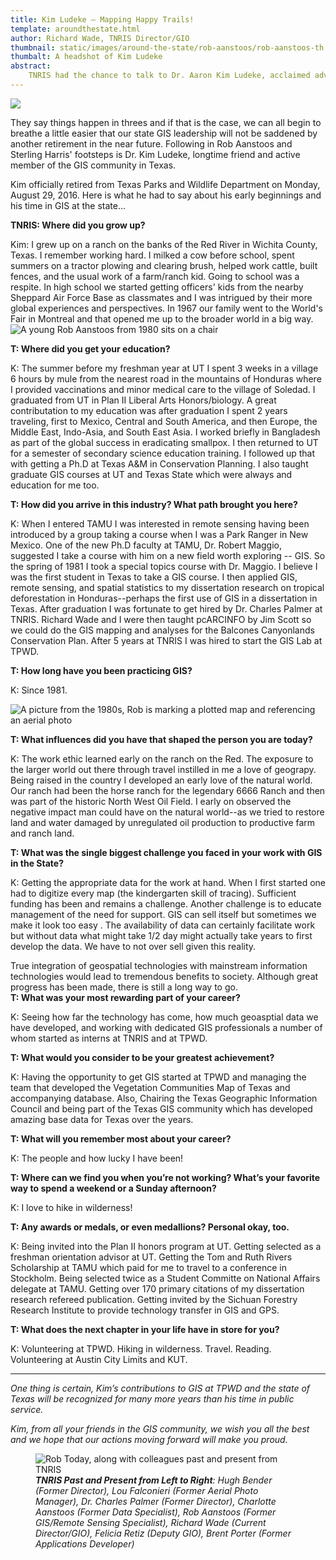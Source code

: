 ```yaml
---
title: Kim Ludeke – Mapping Happy Trails!
template: aroundthestate.html
author: Richard Wade, TNRIS Director/GIO
thumbnail: static/images/around-the-state/rob-aanstoos/rob-aanstoos-th.jpg
thumbalt: A headshot of Kim Ludeke
abstract:
    TNRIS had the chance to talk to Dr. Aaron Kim Ludeke, acclaimed advocate for GIS in state government and long-time GIS manager at Texas Parks and Wildlife Department during his last days of state service.
---
```

<img class="pull-left" src="{{m.link('static/images/around-the-state/rob-aanstoos/rob-aanstoos-th.jpg')}}">
<p class="lead">They say things happen in threes and if that is the case, we can all begin to breathe a little easier that our state GIS leadership will not be saddened by another retirement in the near future. Following in Rob Aanstoos and Sterling Harris' footsteps is Dr. Kim Ludeke, longtime friend and active member of the GIS community in Texas.</p>

Kim officially retired from Texas Parks and Wildlife Department on Monday, August 29, 2016. Here is what he had to say about his early beginnings and his time in GIS at the state...

**TNRIS: Where did you grow up?**

Kim: I grew up on a ranch on the banks of the Red River in Wichita County, Texas.  I remember working hard.  I milked a cow before school, spent summers on a tractor plowing and clearing brush, helped work cattle, built fences, and the usual work of a farm/ranch kid. Going to school was a respite.  In high school we started getting officers' kids from the nearby Sheppard Air Force Base as classmates  and I was intrigued by their more global experiences and perspectives.  In 1967 our family went to the World's Fair in Montreal and that opened me up to the broader world in a big way.
<img alt="A young Rob Aanstoos from 1980 sits on a chair" class="img-responsive" src="{{m.link('static/images/around-the-state/rob-aanstoos/1980_prints_023.jpg')}}">

**T: Where did you get your education?**

K: The summer before my freshman year at UT I spent 3 weeks in a village 6 hours by mule from the nearest road in the mountains of Honduras where I provided vaccinations and minor medical care to the village of Soledad.  I graduated from UT in Plan II Liberal Arts Honors/biology.  A great contributation to my education was after graduation I spent 2 years traveling, first to Mexico, Central and South America, and then Europe, the Middle East, Indo-Asia, and South East Asia.  I worked briefly in Bangladesh as part of the global success in eradicating smallpox.  I then returned to UT for a semester of secondary science education training.  I followed up that with getting a Ph.D at Texas A&M in Conservation Planning.  I also taught graduate GIS courses at UT and Texas State which were always and education for me too.

**T: How did you arrive in this industry? What path brought you here?**

K: When I entered TAMU I was interested in remote sensing having been introduced by a group taking a course when I was a Park Ranger in New Mexico.  One of  the new Ph.D faculty at TAMU, Dr. Robert Maggio, suggested I take a course with him on a new field worth exploring -- GIS.  So the spring of 1981 I took a special topics course with Dr. Maggio.  I believe I was the first student in Texas to take a GIS course.  I then applied GIS, remote sensing, and spatial statistics to my dissertation research  on tropical deforestation in Honduras--perhaps the first use of GIS in a dissertation in Texas.  After graduation I was fortunate to get hired by Dr. Charles Palmer at TNRIS.  Richard Wade and I were then taught pcARCINFO by Jim Scott so we could do the GIS mapping and analyses for the Balcones Canyonlands Conservation Plan.  After 5 years at TNRIS I was hired to start the GIS Lab at TPWD.

**T: How long have you been practicing GIS?**

K: Since 1981.

<img class="img-responsive" alt="A picture from the 1980s, Rob is marking a plotted map and referencing an aerial photo" src="{{m.link('static/images/around-the-state/rob-aanstoos/rob_2.jpg')}}">

**T: What influences did you have that shaped the person you are today?**

K: The work ethic learned early on the ranch on the Red.  The exposure to the larger world out there  through travel instilled in me a love of geograpy. Being raised in the country I developed an early love of the natural world.  Our ranch had been the horse ranch for the legendary 6666 Ranch and then was part of the historic North West Oil Field.  I early on observed the negative impact man could have on the natural world--as we tried to restore land and water damaged by unregulated oil production to  productive farm and ranch land.

**T: What was the single biggest challenge you faced in your work with GIS in the State?**

K: Getting the appropriate data for the work at hand.  When I first started one had to digitize every map (the kindergarten skill of tracing).  Sufficient funding has been and remains a challenge.  Another challenge is to educate management of the need for support.  GIS can sell itself but sometimes we make it look too easy .  The availability of data can certainly facilitate work but without data what might take 1/2 day might actually take years to first develop the data.  We have to not over sell given this reality.

<p><div class="pull-quote right" title="A pulled quote, out of order with text flow">True integration of geospatial technologies with mainstream information technologies would lead to tremendous benefits to society. Although great progress has been made, there is still a long way to go.</div><strong>T: What was your most rewarding part of your career?</strong></p>

K: Seeing how far the technology has come, how much geoasptial data we have developed, and working with dedicated GIS professionals a number of whom started as interns at TNRIS and at TPWD.

**T: What would you consider to be your greatest achievement?**

K: Having the opportunity to get GIS started at TPWD and managing the team that developed the Vegetation Communities Map of Texas and accompanying database.  Also, Chairing the Texas Geographic Information Council and being part of the Texas GIS community which has developed amazing base data for Texas over the years.

**T: What will you remember most about your career?**  

K: The people and how lucky I have been!

**T: Where can we find you when you’re not working? What’s your favorite way to spend a weekend or a Sunday afternoon?**

K: I love to hike in wilderness!

**T: Any awards or medals, or even medallions? Personal okay, too.**

K: Being invited into the Plan II honors program at UT. Getting selected as a freshman orientation advisor at UT.  Getting the Tom and Ruth Rivers Scholarship at TAMU which paid for me to travel to a conference in Stockholm. Being selected twice as a Student Committe on National Affairs delegate at TAMU. Getting over 170 primary citations of my dissertation research refereed publication. Getting invited by the Sichuan Forestry Research Institute to provide technology transfer in GIS and GPS.

**T: What does the next chapter in your life have in store for you?**

K: Volunteering at TPWD.  Hiking in wilderness. Travel. Reading. Volunteering at Austin City Limits and KUT.

* * *

*One thing is certain, Kim’s contributions to GIS at TPWD and the state of Texas will be recognized for many more years than his time in public service.*

*Kim, from all your friends in the GIS community, we wish you all the best and we hope that our actions moving forward will make you proud.*

<figure>
<img class="img-responsive" alt="Rob Today, along with colleagues past and present from TNRIS" src="{{m.link('static/images/around-the-state/rob-aanstoos/tnris_rob.jpg')}}">
<figcaption><em><strong>TNRIS Past and Present from Left to Right</strong>: Hugh Bender (Former Director), Lou Falconieri (Former Aerial Photo Manager), Dr. Charles Palmer (Former Director), Charlotte Aanstoos (Former Data Specialist), Rob Aanstoos (Former GIS/Remote Sensing Specialist), Richard Wade (Current Director/GIO), Felicia Retiz (Deputy GIO), Brent Porter (Former Applications Developer)</em></figcaption>
</figure>
